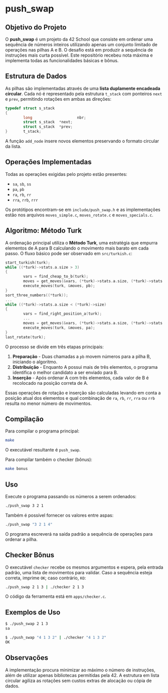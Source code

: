 # push_swap

## Objetivo do Projeto

O **push_swap** é um projeto da 42 School que consiste em ordenar uma sequência de números inteiros utilizando apenas um conjunto limitado de operações nas pilhas A e B. O desafio está em produzir a sequência de instruções mais curta possível. Este repositório recebeu nota máxima e implementa todas as funcionalidades básicas e bônus.

## Estrutura de Dados

As pilhas são implementadas através de uma **lista duplamente encadeada circular**. Cada nó é representado pela estrutura `t_stack` com ponteiros `next` e `prev`, permitindo rotações em ambas as direções:

```c
typedef struct s_stack
{
        long                    nbr;
        struct s_stack  *next;
        struct s_stack  *prev;
}       t_stack;
```

A função `add_node` insere novos elementos preservando o formato circular da lista.

## Operações Implementadas

Todas as operações exigidas pelo projeto estão presentes:

- `sa`, `sb`, `ss`
- `pa`, `pb`
- `ra`, `rb`, `rr`
- `rra`, `rrb`, `rrr`

Os protótipos encontram-se em `include/push_swap.h` e as implementações estão nos arquivos `moves_simple.c`, `moves_rotate.c` e `moves_specials.c`.

## Algoritmo: Método Turk

A ordenação principal utiliza o **Método Turk**, uma estratégia que empurra elementos de A para B calculando o movimento mais barato em cada passo. O fluxo básico pode ser observado em `src/turkish.c`:

```c
start_turkish(turk);
while ((*turk)->stats.a.size > 3)
{
        vars = find_cheap_to_b(turk);
        moves = get_moves(&vars, (*turk)->stats.a.size, (*turk)->stats.b.size);
        execute_moves(turk, &moves, pb);
}
sort_three_numbers((*turk));
...
while ((*turk)->stats.a.size < (*turk)->size)
{
        vars = find_right_position_a(turk);
        ...
        moves = get_moves(&vars, (*turk)->stats.a.size, (*turk)->stats.b.size);
        execute_moves(turk, &moves, pa);
}
last_rotate(turk);
```

O processo se divide em três etapas principais:

1. **Preparação** - Duas chamadas a `pb` movem números para a pilha B, iniciando o algoritmo.
2. **Distribuição** - Enquanto A possui mais de três elementos, o programa identifica o melhor candidato a ser enviado para B.
3. **Inserção** - Após ordenar A com três elementos, cada valor de B é recolocado na posição correta de A.

Essas operações de rotação e inserção são calculadas levando em conta a posição atual dos elementos e qual combinação de `ra`, `rb`, `rr`, `rra` ou `rrb` resulta no menor número de movimentos.

## Compilação

Para compilar o programa principal:

```bash
make
```

O executável resultante é `push_swap`.

Para compilar também o checker (bônus):

```bash
make bonus
```

## Uso

Execute o programa passando os números a serem ordenados:

```bash
./push_swap 3 2 1
```

Também é possível fornecer os valores entre aspas:

```bash
./push_swap "3 2 1 4"
```

O programa escreverá na saída padrão a sequência de operações para ordenar a pilha.

## Checker Bônus

O executável `checker` recebe os mesmos argumentos e espera, pela entrada padrão, uma lista de movimentos para validar. Caso a sequência esteja correta, imprime `OK`; caso contrário, `KO`:

```bash
./push_swap 2 1 3 | ./checker 2 1 3
```

O código da ferramenta está em `apps/checker.c`.

## Exemplos de Uso

```bash
$ ./push_swap 2 1 3
sa

$ ./push_swap "4 1 3 2" | ./checker "4 1 3 2"
OK
```

## Observações

A implementação procura minimizar ao máximo o número de instruções, além de utilizar apenas bibliotecas permitidas pela 42. A estrutura em lista circular agiliza as rotações sem custos extras de alocação ou cópia de dados.

